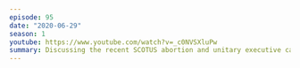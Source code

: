 ```yaml
---
episode: 95
date: "2020-06-29"
season: 1
youtube: https://www.youtube.com/watch?v=_c0NVSXluPw
summary: Discussing the recent SCOTUS abortion and unitary executive cases
---
```

